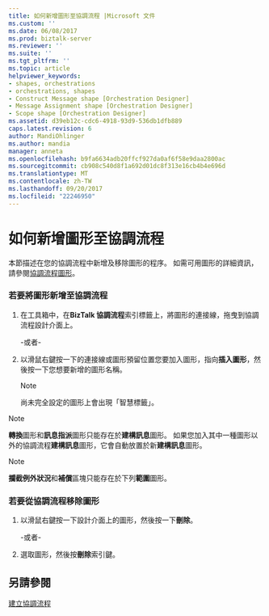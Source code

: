 ```yaml
---
title: 如何新增圖形至協調流程 |Microsoft 文件
ms.custom: ''
ms.date: 06/08/2017
ms.prod: biztalk-server
ms.reviewer: ''
ms.suite: ''
ms.tgt_pltfrm: ''
ms.topic: article
helpviewer_keywords:
- shapes, orchestrations
- orchestrations, shapes
- Construct Message shape [Orchestration Designer]
- Message Assignment shape [Orchestration Designer]
- Scope shape [Orchestration Designer]
ms.assetid: d39eb12c-cdc6-4918-93d9-536db1dfb889
caps.latest.revision: 6
author: MandiOhlinger
ms.author: mandia
manager: anneta
ms.openlocfilehash: b9fa6634adb20ffcf927da0af6f58e9daa2800ac
ms.sourcegitcommit: cb908c540d8f1a692d01dc8f313e16cb4b4e696d
ms.translationtype: MT
ms.contentlocale: zh-TW
ms.lasthandoff: 09/20/2017
ms.locfileid: "22246950"
---
```

# <a name="how-to-add-shapes-to-orchestrations"></a>如何新增圖形至協調流程
本節描述在您的協調流程中新增及移除圖形的程序。 如需可用圖形的詳細資訊，請參閱[協調流程圖形](../core/orchestration-shapes.md)。  
  
### <a name="to-add-a-shape-to-an-orchestration"></a>若要將圖形新增至協調流程  
  
1.  在工具箱中，在**BizTalk 協調流程**索引標籤上，將圖形的連接線，拖曳到協調流程設計介面上。  
  
     -或者-  
  
2.  以滑鼠右鍵按一下的連接線或圖形預留位置您要加入圖形，指向**插入圖形**，然後按一下您想要新增的圖形名稱。  
  
    > [!NOTE]
    >  尚未完全設定的圖形上會出現「智慧標籤」。  
  
> [!NOTE]
>  **轉換**圖形和**訊息指派**圖形只能存在於**建構訊息**圖形。 如果您加入其中一種圖形以外的協調流程**建構訊息**圖形，它會自動放置於新**建構訊息**圖形。  
  
> [!NOTE]
>  **攔截例外狀況**和**補償**區塊只能存在於下列**範圍**圖形。  
  
### <a name="to-remove-a-shape-from-an-orchestration"></a>若要從協調流程移除圖形  
  
1.  以滑鼠右鍵按一下設計介面上的圖形，然後按一下**刪除**。  
  
     -或者-  
  
2.  選取圖形，然後按**刪除**索引鍵。  
  
## <a name="see-also"></a>另請參閱  
 [建立協調流程](../core/creating-orchestrations.md)